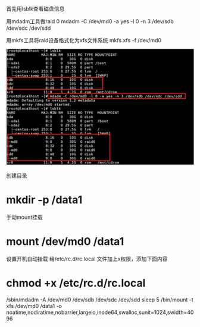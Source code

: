 首先用lsblk查看磁盘信息

用mdadm工具做raid 0
mdadm -C /dev/md0 -a yes -l 0 -n 3 /dev/sdb /dev/sdc /dev/sdd  


用mkfs工具将raid设备格式化为xfs文件系统
mkfs.xfs -f /dev/md0

![Alt text](image.png)

创建目录
# mkdir -p /data1
手动mount挂载
# mount /dev/md0 /data1
设置开机自动挂载
给/etc/rc.d/rc.local 文件加上x权限，添加下面内容
# chmod +x /etc/rc.d/rc.local
/sbin/mdadm -A /dev/md0 /dev/sdb /dev/sdc /dev/sdd
sleep 5
/bin/mount -t xfs /dev/md0 /data1 -o noatime,nodiratime,nobarrier,largeio,inode64,swalloc,sunit=1024,swidth=4096




